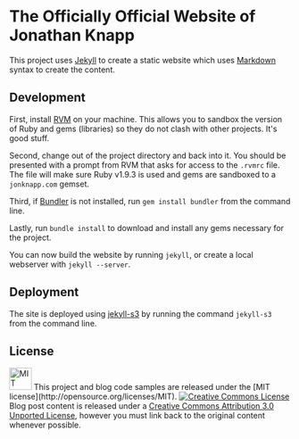 # The Officially Official Website of Jonathan Knapp

This project uses [Jekyll](http://jekyllrb.com) to create a static
website which uses [Markdown](http://daringfireball.net/projects/markdown) syntax
to create the content.


## Development

First, install [RVM](https://rvm.io) on your machine. This allows you to
sandbox the version of Ruby and gems (libraries) so they do not clash with
other projects. It's good stuff.

Second, change out of the project directory and back into it. You should be
presented with a prompt from RVM that asks for access to the `.rvmrc` file.
The file will make sure Ruby v1.9.3 is used and gems are sandboxed to a
`jonknapp.com` gemset.

Third, if [Bundler](http://gembundler.com) is not installed, run
`gem install bundler` from the command line.

Lastly, run `bundle install` to download and install any gems necessary for
the project.

You can now build the website by running `jekyll`, or create a local webserver with `jekyll --server`.


## Deployment

The site is deployed using [jekyll-s3](https://github.com/laurilehmijoki/jekyll-s3)
by running the command `jekyll-s3` from the command line.


## License

<a rel="license" href="http://opensource.org/licenses/MIT">
<img alt="MIT license" height="40" src="http://upload.wikimedia.org/wikipedia/commons/c/c3/License_icon-mit.svg" /></a>
This project and blog code samples are released under the [MIT license](http://opensource.org/licenses/MIT).

<a rel="license" href="http://creativecommons.org/licenses/by/3.0/">
<img alt="Creative Commons License" src="http://i.creativecommons.org/l/by/3.0/88x31.png" /></a> Blog post content is released under a <a rel="license"
href="http://creativecommons.org/licenses/by/3.0/">
Creative Commons Attribution 3.0 Unported License</a>, however you must link back to the original content whenever possible.